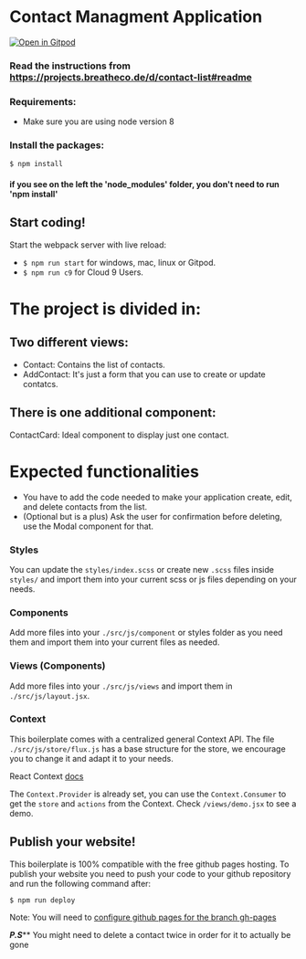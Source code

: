# Contact Managment Application

[![Open in Gitpod](https://gitpod.io/button/open-in-gitpod.svg)](https://gitpod.io#https://github.com/4GeeksAcademy/react-hello-webapp.git)

### Read the instructions from https://projects.breatheco.de/d/contact-list#readme

### Requirements:
- Make sure you are using node version 8

### Install the packages:
```
$ npm install
```
#### if you see on the left the 'node_modules' folder, you don't need to run 'npm install'

## Start coding!

Start the webpack server with live reload:
- `$ npm run start` for windows, mac, linux or Gitpod.
- `$ npm run c9` for Cloud 9 Users.

# The project is divided in:
## Two different views:

* Contact: Contains the list of contacts.
* AddContact: It's just a form that you can use to create or update contatcs.

## There is one additional component:

ContactCard: Ideal component to display just one contact.

# Expected functionalities

* You have to add the code needed to make your application create, edit, and delete contacts from the list.
* (Optional but is a plus) Ask the user for confirmation before deleting, use the Modal component for that.


### Styles
You can update the `styles/index.scss` or create new `.scss` files inside `styles/` and import them into your current scss or js files depending on your needs.

### Components
Add more files into your `./src/js/component` or styles folder as you need them and import them into your current files as needed.

### Views (Components)
Add more files into your `./src/js/views` and import them in `./src/js/layout.jsx`.

### Context
This boilerplate comes with a centralized general Context API. The file `./src/js/store/flux.js` has a base structure for the store, we encourage you to change it and adapt it to your needs.

React Context [docs](https://reactjs.org/docs/context.html)

The `Context.Provider` is already set, you can use the `Context.Consumer` to get the `store` and `actions` from the Context. Check `/views/demo.jsx` to see a demo.

## Publish your website!

This boilerplate is 100% compatible with the free github pages hosting.
To publish your website you need to push your code to your github repository and run the following command after:
```sh
$ npm run deploy
```
Note: You will need to [configure github pages for the branch gh-pages](https://help.github.com/articles/configuring-a-publishing-source-for-github-pages/#enabling-github-pages-to-publish-your-site-from-master-or-gh-pages)

*********P.S***********
You might need to delete a contact twice in order for it to actually be gone 
